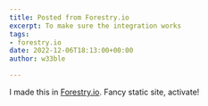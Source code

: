 ```yaml
---
title: Posted from Forestry.io
excerpt: To make sure the integration works
tags:
- forestry.io
date: 2022-12-06T18:13:00+00:00
author: w33ble

---
```

I made this in [Forestry.io](https://forestry.io/). Fancy static site, activate!